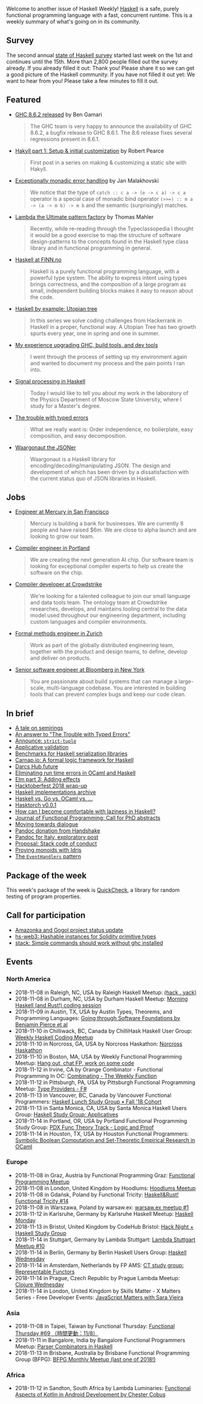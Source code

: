 <!-- 2018-11-08 unpublished -->

Welcome to another issue of Haskell Weekly!
[Haskell](https://www.haskell.org) is a safe, purely functional programming language with a fast, concurrent runtime.
This is a weekly summary of what's going on in its community.

## Survey

The second annual [state of Haskell survey](https://airtable.com/shr8G4RBPD9T6tnDf)
started last week on the 1st and continues until the 15th.
More than 2,800 people filled out the survey already.
If you already filled it out:
Thank you!
Please share it so we can get a good picture of the Haskell community.
If you have not filled it out yet:
We want to hear from you!
Please take a few minutes to fill it out.

## Featured

-   [GHC 8.6.2 released](https://ghc.haskell.org/trac/ghc/blog/ghc-8.6.2-released) by Ben Gamari

    > The GHC team is very happy to announce the availability of GHC 8.6.2, a bugfix release to GHC 8.6.1. The 8.6 release fixes several regressions present in 8.6.1.

-   [Hakyll part 1: Setup & initial customization](https://robertwpearce.com/hakyll-pt-1-setup-and-initial-customization.html) by Robert Pearce

    > First post in a series on making & customizing a static site with Hakyll.

-   [Exceptionally monadic error handling](https://arxiv.org/abs/1810.13430) by Jan Malakhovski

    > We notice that the type of `catch :: c a -> (e -> c a) -> c a` operator is a special case of monadic bind operator `(>>=) :: m a -> (a -> m b) -> m b` and the semantic (surprisingly) matches.

-   [Lambda the Ultimate pattern factory](https://github.com/thma/LtuPatternFactory/tree/1be9521591f8a7f06b35a7ae5929e7beaf0b8e43) by Thomas Mahler

    > Recently, while re-reading through the Typeclassopedia I thought it would be a good exercise to map the structure of software design-patterns to the concepts found in the Haskell type class library and in functional programming in general.

-   [Haskell at FINN.no](https://tech.finn.no/2018/10/18/haskell-at-finn-no/)

    > Haskell is a purely functional programming language, with a powerful type system. The ability to express intent using types brings correctness, and the composition of a large program as small, independent building blocks makes it easy to reason about the code.

-   [Haskell by example: Utopian tree](https://dev.to/supermanitu/haskell-by-example---utopian-tree-1da2)

    > In this series we solve coding challenges from Hackerrank in Haskell in a proper, functional way. A Utopian Tree has two growth spurts every year, one in spring and one in summer.

-   [My experience upgrading GHC, build tools, and dev tools](https://np.reddit.com/r/haskell/comments/9tpfo2/my_experience_upgrading_ghc_build_tools_and_dev/)

    > I went through the process of setting up my environment again and wanted to document my process and the pain points I ran into.

-   [Signal processing in Haskell](https://serokell.io/blog/2018/11/05/signal-processing)

    > Today I would like to tell you about my work in the laboratory of the Physics Department of Moscow State University, where I study for a Master's degree.

-   [The trouble with typed errors](https://www.parsonsmatt.org/2018/11/03/trouble_with_typed_errors.html)

    > What we really want is: Order independence, no boilerplate, easy composition, and easy decomposition.

-   [Waargonaut the JSONer](https://qfpl.io/posts/waargonaut-the-jsoner/)

    > Waargonaut is a Haskell library for encoding/decoding/manipulating JSON. The design and development of which has been driven by a dissatisfaction with the current status quo of JSON libraries in Haskell.

## Jobs

-   [Engineer at Mercury in San Francisco](https://np.reddit.com/r/NixOS/comments/9teh5j/mercury_is_hiring_an_engineer_san_francisco/)

    > Mercury is building a bank for businesses. We are currently 8 people and have raised $6m. We are close to alpha launch and are looking to grow our team.

-   [Compiler engineer in Portland](https://functional.works-hub.com/jobs/compiler-engineer-in-portland-united-states-of-america-cdfa9)

    > We are creating the next generation AI chip. Our software team is looking for exceptional compiler experts to help us create the software on the chip.

-   [Compiler developer at Crowdstrike](https://www.crowdstrike.com/careers/?p=job%2Fo9yD8fwc)

    > We're looking for a talented colleague to join our small language and data tools team.  The ontology team at Crowdstrike researches, develops, and maintains tooling central to the data model used throughout our engineering department, including custom languages and compiler environments.

-   [Formal methods engineer in Zurich](https://functional.works-hub.com/jobs/FormalMethodsEngineer-May-2017-1d3d7)

    > Work as part of the globally distributed engineering team, together with the product and design teams, to define, develop and deliver on products.

-   [Senior software engineer at Bloomberg in New York](https://careers.bloomberg.com/job/detail/65482)

    > You are passionate about build systems that can manage a large-scale, multi-language codebase. You are interested in building tools that can prevent complex bugs and keep our code clean.

## In brief

-   [A tale on semirings](https://lukajcb.github.io/blog/functional/2018/11/02/a-tale-of-semirings.html)
-   [An answer to "The Trouble with Typed Errors"](http://www.sylvain-henry.info/home/posts/2018-11-04-trouble-with-typed-errors.html)
-   [Announce: `strict-tuple`](https://np.reddit.com/r/haskell/comments/9ux72w/ann_stricttuple/)
-   [Applicative validation](https://blog.ploeh.dk/2018/11/05/applicative-validation/)
-   [Benchmarks for Haskell serialization libraries](https://github.com/haskell-perf/serialization/tree/4687e8b4d0a91498d9084965e46a0d6047905d6e)
-   [Carnap.io: A formal logic framework for Haskell](https://carnap.io)
-   [Darcs Hub future](https://mail.haskell.org/pipermail/libraries/2018-November/029201.html)
-   [Eliminating run time errors in OCaml and Haskell](https://thealmarty.com/2018/11/06/eliminating-run-time-errors-in-ocaml-and-haskell/)
-   [Elm part 3: Adding effects](https://mmhaskell.com/blog/2018/11/5/elm-iii-building-a-bridge-adding-effects)
-   [Hacktoberfest 2018 wrap-up](https://kowainik.github.io/posts/2018-11-01-hacktoberfest-wrap-up)
-   [Haskell implementations archive](https://github.com/haskell-implementations)
-   [Haskell vs. Go vs. OCaml vs. ...](https://pl-rants.net/posts/haskell-vs-go-vs-ocaml-vs/)
-   [Hasktorch v0.0.1](https://medium.com/@stites/hasktorch-v0-0-1-28d9ab270f3f)
-   [How can I become comfortable with laziness in Haskell?](https://np.reddit.com/r/haskell/comments/9tm84m/how_can_i_become_comfortable_with_laziness_in/)
-   [Journal of Functional Programming: Call for PhD abstracts](https://www.cs.nott.ac.uk/~pszgmh/jfp-phd-abstracts.html)
-   [Moving towards dialogue](https://vaibhavsagar.com/blog/2018/11/03/moving-towards-dialogue/)
-   [Pandoc donation from Handshake](https://groups.google.com/d/msg/pandoc-discuss/9U8uzv5S_lw/2vHYlonzCAAJ)
-   [Pandoc for Italy, exploratory post](https://np.reddit.com/r/haskell/comments/9uni95/pandoc_for_italy_exploratory_post/)
-   [Proposal: Stack code of conduct](https://www.snoyman.com/blog/2018/11/proposal-stack-coc)
-   [Proving monoids with Idris](https://bor0.wordpress.com/2018/11/06/proving-monoids-with-idris/)
-   [The `EventHandlers` pattern](https://medium.com/@jonathangfischoff/the-eventhandlers-pattern-9d67c3472b59)

## Package of the week

This week's package of the week is [QuickCheck](https://hackage.haskell.org/package/QuickCheck-2.12.6.1),
a library for random testing of program properties.

## Call for participation

-   [Amazonka and Gogol project status update](https://github.com/brendanhay/amazonka/issues/484)
-   [hs-web3: Hashable instances for Solidity primitive types](https://github.com/airalab/hs-web3/issues/90)
-   [stack: Simple commands should work without ghc installed](https://github.com/commercialhaskell/stack/issues/4390)

## Events

### North America

- 2018-11-08 in Raleigh, NC, USA by Raleigh Haskell Meetup: [(hack . yack)](https://www.meetup.com/Raleigh-Haskell-Meetup/events/dlwjgqyxpblb/)
- 2018-11-08 in Durham, NC, USA by Durham Haskell Meetup: [Morning Haskell (and Rust!) coding session](https://www.meetup.com/Durham-Haskell-Meetup/events/slrsdqyxpblb/)
- 2018-11-09 in Austin, TX, USA by Austin Types, Theorems, and Programming Languages: [Going through Software Foundations by Benjamin Pierce et al](https://www.meetup.com/Austin-Types-Theorems-and-Programming-Languages/events/kbqknnyxpbmb/)
- 2018-11-10 in Chilliwack, BC, Canada by ChilliHask Haskell User Group: [Weekly Haskell Coding Meetup](https://www.meetup.com/BC-HUG/events/hdqxbqyxpbnb/)
- 2018-11-10 in Norcross, GA, USA by Norcross Haskathon: [Norcross Haskathon](https://www.meetup.com/Norcross-Haskathon/events/xjmcjqyxpbnb/)
- 2018-11-10 in Boston, MA, USA by Weekly Functional Programming Meetup: [Hang out, chat FP, work on some code](https://www.meetup.com/Weekly-Functional-Programming-Meetup/events/vdlnqpyxpbnb/)
- 2018-11-12 in Irvine, CA by Orange Combinator - Functional Programming In OC: [Combinating - The Weekly Function](https://www.meetup.com/orange-combinator/events/lxvjrpyxpbqb/)
- 2018-11-12 in Pittsburgh, PA, USA by Pittsburgh Functional Programming Meetup: [Type Providers - F#](https://www.meetup.com/Pittsburgh-Functional-Programming-Meetup/events/gctsjlyxpbqb/)
- 2018-11-13 in Vancouver, BC, Canada by Vancouver Functional Programmers: [Haskell Lunch Study Group • Fall '18 Cohort](https://www.meetup.com/Vancouver-Functional-Programmers/events/jdnlhqyxpbrb/)
- 2018-11-13 in Santa Monica, CA, USA by Santa Monica Haskell Users Group: [Haskell Study Group: Applicatives](https://www.meetup.com/santa-monica-haskell/events/256152660/)
- 2018-11-14 in Portland, OR, USA by Portland Functional Programming Study Group: [PDX Func Theory Track - Logic and Proof](https://www.meetup.com/Portland-Functional-Programming-Study-Group/events/gwtbcpyxpbsb/)
- 2018-11-14 in Houston, TX, USA by Houston Functional Programmers: [Symbolic Boolean Computation and Set-Theoretic Empirical Research in OCaml](https://www.meetup.com/Houston-Functional-Programmers/events/ptkxllyxpbcc/)

### Europe

- 2018-11-08 in Graz, Austria by Functional Programming Graz: [Functional Programming Meetup](https://www.meetup.com/Functional-Programming-Graz/events/qbrnrlyxpbcb/)
- 2018-11-08 in London, United Kingdom by Hoodlums: [Hoodlums Meetup](https://www.meetup.com/hoodlums/events/hrbdtnyxpblb/)
- 2018-11-08 in Gdańsk, Poland by Functional Tricity: [Haskell&Rust! Functional Tricity #14](https://www.meetup.com/FunctionalTricity/events/255601911/)
- 2018-11-08 in Warszawa, Poland by warsaw.ex: [warsaw.ex meetup #1](https://www.meetup.com/warsaw-ex/events/255812156/)
- 2018-11-12 in Karlsruhe, Germany by Karlsruhe Haskell Meetup: [Haskell Monday](https://www.meetup.com/Karlsruhe-Haskell-Meetup/events/zdzlkqyxpbqb/)
- 2018-11-13 in Bristol, United Kingdom by CodeHub Bristol: [Hack Night + Haskell Study Group](https://www.meetup.com/CodeHub-Bristol/events/gvdwfqyxpbrb/)
- 2018-11-14 in Stuttgart, Germany by Lambda Stuttgart: [Lambda Stuttgart Meetup #10 ](https://www.meetup.com/lambda-stuttgart/events/256212178/)
- 2018-11-14 in Berlin, Germany by Berlin Haskell Users Group: [Haskell Wednesday](https://www.meetup.com/berlinhug/events/pvpwqpyxpbsb/)
- 2018-11-14 in Amsterdam, Netherlands by FP AMS: [CT study group: Representable Functors](https://www.meetup.com/fp-ams/events/255613184/)
- 2018-11-14 in Prague, Czech Republic by Prague Lambda Meetup: [Clojure Wednesday](https://www.meetup.com/Lambda-Meetup-Group/events/255506984/)
- 2018-11-14 in London, United Kingdom by Skills Matter - X Matters Series - Free Developer Events: [JavaScript Matters with Sara Vieira](https://www.meetup.com/skillsmatter/events/255609346/)

### Asia

- 2018-11-08 in Taipei, Taiwan by Functional Thursday: [Functional Thursday #69 （時間更動：11/8）](https://www.meetup.com/Functional-Thursday/events/255503800/)
- 2018-11-11 in Bangalore, India by Bangalore Functional Programmers Meetup: [Parser Combinators in Haskell](https://www.meetup.com/Bangalore-Functional-Programmers-Meetup/events/255559641/)
- 2018-11-13 in Brisbane, Australia by Brisbane Functional Programming Group (BFPG): [BFPG Monthly Meetup (last one of 2018!)](https://www.meetup.com/Brisbane-Functional-Programming-Group/events/cfmrwlyxpbrb/)

### Africa

- 2018-11-12 in Sandton, South Africa by Lambda Luminaries: [Functional Aspects of Kotlin in Android Development by Chester Cobus](https://www.meetup.com/lambda-luminaries/events/qklkvpyxpbqb/)
